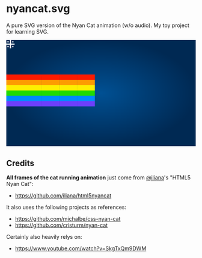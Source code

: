 # nyancat.svg
A pure SVG version of the Nyan Cat animation (w/o audio). My toy project for learning SVG.

![nyancat](https://raw.githubusercontent.com/Gowee/nyancat-svg/main/nyancat.svg)

## Credits
**All frames of the cat running animation** just come from [@iliana](https://github.com/iliana)'s "HTML5 Nyan Cat":
- https://github.com/iliana/html5nyancat

It also uses the following projects as references:
- https://github.com/michalbe/css-nyan-cat
- https://github.com/cristurm/nyan-cat

Certainly also heavily relys on:
- https://www.youtube.com/watch?v=SkgTxQm9DWM
